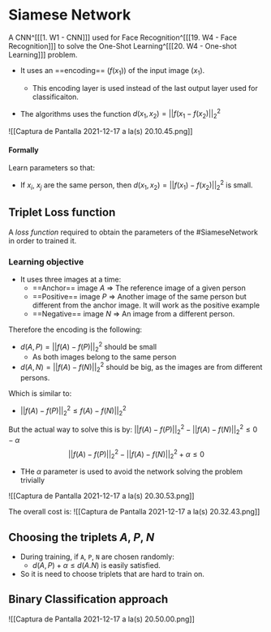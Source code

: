 ---
---

# Siamese Network
A CNN^[[[1. W1 - CNN]]] used for Face Recognition^[[[19. W4 - Face Recognition]]] to solve the One-Shot Learning^[[[20. W4 - One-shot Learning]]] problem.

- It uses an ==encoding== ($f(x_1)$) of the input image ($x_1$).
	- This encoding layer is used instead of the last output layer used for classificaiton.

- The algorithms uses the function $d(x_1, x_2) = ||f(x_1 - f(x_2)||_2^2$

![[Captura de Pantalla 2021-12-17 a la(s) 20.10.45.png]]

#### Formally
Learn parameters so that:
- If $x_i$, $x_j$ are the same person, then $d(x_1, x_2) = ||f(x_1) - f(x_2)||_2^2$ is small.

## Triplet Loss function
A *loss function* required to obtain the parameters of the #SiameseNetwork in order to trained it.

### Learning objective
- It uses three images at a time:
	- ==Anchor== image $A$ => The reference image of a given person
	- ==Positive== image $P$ => Another image of the same person but different from the anchor image. It will work as the positive example
	- ==Negative== image $N$ => An image from a different person.

Therefore the encoding is the following:
- $d(A, P) = ||f(A) - f(P)||_2^2$ should be small
	- As both images belong to the same person
- $d(A, N) = ||f(A) - f(N)||_2^2$ should be big, as the images are from different persons.

Which is similar to:
- $||f(A) - f(P)||_2^2  \le f(A) - f(N)||_2^2$

But the actual way to solve this is by:
$||f(A) - f(P)||_2^2   -  ||f(A) - f(N)||_2^2 \le 0 - \alpha$
$$||f(A) - f(P)||_2^2   -  ||f(A) - f(N)||_2^2 + \alpha \le 0$$

- THe $\alpha$ parameter is used to avoid the network solving the problem trivially

![[Captura de Pantalla 2021-12-17 a la(s) 20.30.53.png]]

The overall cost is:
![[Captura de Pantalla 2021-12-17 a la(s) 20.32.43.png]]

## Choosing the triplets $A$, $P$, $N$
- During training, if `A`, `P`, `N` are chosen randomly:
	- $d(A,P) + \alpha \leq d(A.N)$ is easily satisfied.
- So it is need to choose triplets that are hard to train on.

## Binary Classification approach

![[Captura de Pantalla 2021-12-17 a la(s) 20.50.00.png]]